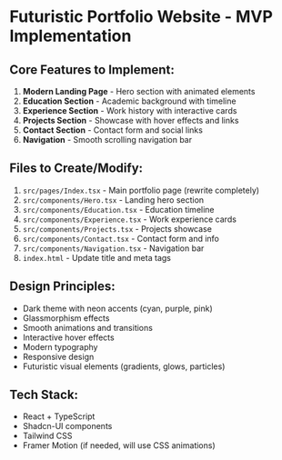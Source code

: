 # Futuristic Portfolio Website - MVP Implementation

## Core Features to Implement:
1. **Modern Landing Page** - Hero section with animated elements
2. **Education Section** - Academic background with timeline
3. **Experience Section** - Work history with interactive cards
4. **Projects Section** - Showcase with hover effects and links
5. **Contact Section** - Contact form and social links
6. **Navigation** - Smooth scrolling navigation bar

## Files to Create/Modify:
1. `src/pages/Index.tsx` - Main portfolio page (rewrite completely)
2. `src/components/Hero.tsx` - Landing hero section
3. `src/components/Education.tsx` - Education timeline
4. `src/components/Experience.tsx` - Work experience cards
5. `src/components/Projects.tsx` - Projects showcase
6. `src/components/Contact.tsx` - Contact form and info
7. `src/components/Navigation.tsx` - Navigation bar
8. `index.html` - Update title and meta tags

## Design Principles:
- Dark theme with neon accents (cyan, purple, pink)
- Glassmorphism effects
- Smooth animations and transitions
- Interactive hover effects
- Modern typography
- Responsive design
- Futuristic visual elements (gradients, glows, particles)

## Tech Stack:
- React + TypeScript
- Shadcn-UI components
- Tailwind CSS
- Framer Motion (if needed, will use CSS animations)